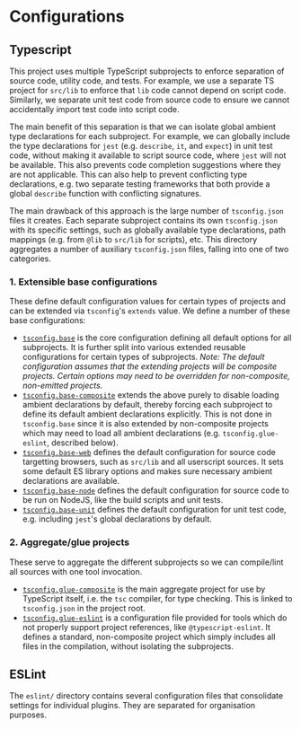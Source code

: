 # Configurations

## Typescript

This project uses multiple TypeScript subprojects to enforce separation of
source code, utility code, and tests. For example, we use a separate TS project
for `src/lib` to enforce that `lib` code cannot depend on script code.
Similarly, we separate unit test code from source code to ensure we cannot
accidentally import test code into script code.

The main benefit of this separation is that we can isolate global ambient type
declarations for each subproject. For example, we can globally include the
type declarations for `jest` (e.g. `describe`, `it`, and `expect`) in unit
test code, without making it available to script source code, where `jest` will
not be available. This also prevents code completion suggestions where they are
not applicable. This can also help to prevent conflicting type declarations,
e.g. two separate testing frameworks that both provide a global `describe`
function with conflicting signatures.

The main drawback of this approach is the large number of `tsconfig.json` files
it creates. Each separate subproject contains its own `tsconfig.json` with its
specific settings, such as globally available type declarations, path mappings
(e.g. from `@lib` to `src/lib` for scripts), etc. This directory aggregates a
number of auxiliary `tsconfig.json` files, falling into one of two categories.

### 1. Extensible base configurations

These define default configuration values for certain types of projects and can
be extended via `tsconfig`'s `extends` value. We define a number of these base
configurations:

* [`tsconfig.base`](./tsconfig.base.json) is the core configuration defining
  all default options for all subprojects. It is further split into various
  extended reusable configurations for certain types of subprojects. _Note: The
  default configuration assumes that the extending projects will be composite
  projects. Certain options may need to be overridden for non-composite,
  non-emitted projects._
* [`tsconfig.base-composite`](./tsconfig.base-composite.json) extends the above
  purely to disable loading ambient declarations by default, thereby forcing
  each subproject to define its default ambient declarations explicitly. This
  is not done in `tsconfig.base` since it is also extended by non-composite
  projects which may need to load all ambient declarations (e.g.
  `tsconfig.glue-eslint`, described below).
* [`tsconfig.base-web`](./tsconfig.base-web.json) defines the default
  configuration for source code targetting browsers, such as `src/lib` and all
  userscript sources. It sets some default ES library options and makes sure
  necessary ambient declarations are available.
* [`tsconfig.base-node`](./tsconfig.base-node.json) defines the default
  configuration for source code to be run on NodeJS, like the build scripts and
  unit tests.
* [`tsconfig.base-unit`](./tsconfig.base-unit.json) defines the default
  configuration for unit test code, e.g. including `jest`'s global declarations
  by default.

### 2. Aggregate/glue projects

These serve to aggregate the different subprojects so we can compile/lint all
sources with one tool invocation.

* [`tsconfig.glue-composite`](./tsconfig.glue-composite.json) is the main
  aggregate project for use by TypeScript itself, i.e. the `tsc` compiler, for
  type checking. This is linked to `tsconfig.json` in the project root.
* [`tsconfig.glue-eslint`](./tsconfig.glue-eslint.json) is a configuration file
  provided for tools which do not properly support project references, like
  `@typescript-eslint`. It defines a standard, non-composite project which
  simply includes all files in the compilation, without isolating the
  subprojects.

## ESLint

The `eslint/` directory contains several configuration files that consolidate
settings for individual plugins. They are separated for organisation purposes.
